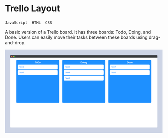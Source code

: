 # Trello Layout

`JavaScript  HTML  CSS`

A basic version of a Trello board. It has three boards: Todo, Doing, and Done. Users can easily move their tasks between these boards using drag-and-drop.


![](/screenshot/trello.png)
